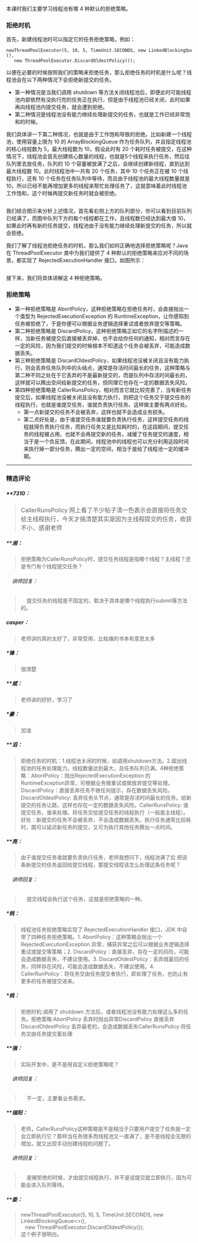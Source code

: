 <p>本课时我们主要学习线程池有哪 4 种默认的拒绝策略。</p>
<h3>拒绝时机</h3>
<p>首先，新建线程池时可以指定它的任务拒绝策略，例如：</p>
<pre><code data-language="java" class="lang-java">newThreadPoolExecutor(<span class="hljs-number">5</span>,&nbsp;<span class="hljs-number">10</span>,&nbsp;<span class="hljs-number">5</span>,&nbsp;TimeUnit.SECONDS,&nbsp;<span class="hljs-keyword">new</span>&nbsp;LinkedBlockingQueue&lt;&gt;(),
&nbsp;&nbsp;&nbsp;<span class="hljs-keyword">new</span>&nbsp;ThreadPoolExecutor.DiscardOldestPolicy());
</code></pre>
<p>以便在必要的时候按照我们的策略来拒绝任务，那么拒绝任务的时机是什么呢？线程池会在以下两种情况下会拒绝新提交的任务。</p>
<ul>
<li>第一种情况是当我们调用 shutdown 等方法关闭线程池后，即便此时可能线程池内部依然有没执行完的任务正在执行，但是由于线程池已经关闭，此时如果再向线程池内提交任务，就会遭到拒绝。</li>
<li>第二种情况是线程池没有能力继续处理新提交的任务，也就是工作已经非常饱和的时候。</li>
</ul>
<p>我们具体讲一下第二种情况，也就是由于工作饱和导致的拒绝。比如新建一个线程池，使用容量上限为 10 的 ArrayBlockingQueue 作为任务队列，并且指定线程池的核心线程数为 5，最大线程数为 10，假设此时有 20 个耗时任务被提交，在这种情况下，线程池会首先创建核心数量的线程，也就是5个线程来执行任务，然后往队列里去放任务，队列的 10 个容量被放满了之后，会继续创建新线程，直到达到最大线程数 10。此时线程池中一共有 20 个任务，其中 10 个任务正在被 10 个线程执行，还有 10 个任务在任务队列中等待，而且由于线程池的最大线程数量就是 10，所以已经不能再增加更多的线程来帮忙处理任务了，这就意味着此时线程池工作饱和，这个时候再提交新任务时就会被拒绝。</p>
<p><img src="https://s0.lgstatic.com/i/image2/M01/AE/90/CgoB5l3g0XCAWJKOAABzAQJB4SM657.png" alt=""></p>
<p>我们结合图示来分析上述情况，首先看右侧上方的队列部分，你可以看到目前队列已经满了，而图中队列下方的每个线程都在工作，且线程数已经达到最大值 10，如果此时再有新的任务提交，线程池由于没有能力继续处理新提交的任务，所以就会拒绝。</p>
<p>我们了解了线程池拒绝任务的时机，那么我们如何正确地选择拒绝策略呢？Java 在 ThreadPoolExecutor 类中为我们提供了 4 种默认的拒绝策略来应对不同的场景，都实现了 RejectedExecutionHandler 接口，如图所示：</p>
<p><img src="https://s0.lgstatic.com/i/image2/M01/AE/B0/CgotOV3g0WWAVWVlAAEsBI6lEEA162.png" alt=""></p>
<p>接下来，我们将具体讲解这 4 种拒绝策略。</p>
<h3>拒绝策略</h3>
<ul>
<li>第一种拒绝策略是 AbortPolicy，这种拒绝策略在拒绝任务时，会直接抛出一个类型为 RejectedExecutionException 的 RuntimeException，让你感知到任务被拒绝了，于是你便可以根据业务逻辑选择重试或者放弃提交等策略。</li>
<li>第二种拒绝策略是 DiscardPolicy，这种拒绝策略正如它的名字所描述的一样，当新任务被提交后直接被丢弃掉，也不会给你任何的通知，相对而言存在一定的风险，因为我们提交的时候根本不知道这个任务会被丢弃，可能造成数据丢失。</li>
<li>第三种拒绝策略是 DiscardOldestPolicy，如果线程池没被关闭且没有能力执行，则会丢弃任务队列中的头结点，通常是存活时间最长的任务，这种策略与第二种不同之处在于它丢弃的不是最新提交的，而是队列中存活时间最长的，这样就可以腾出空间给新提交的任务，但同理它也存在一定的数据丢失风险。</li>
<li>第四种拒绝策略是 CallerRunsPolicy，相对而言它就比较完善了，当有新任务提交后，如果线程池没被关闭且没有能力执行，则把这个任务交于提交任务的线程执行，也就是谁提交任务，谁就负责执行任务。这样做主要有两点好处。
<ul>
<li>第一点新提交的任务不会被丢弃，这样也就不会造成业务损失。</li>
<li>第二点好处是，由于谁提交任务谁就要负责执行任务，这样提交任务的线程就得负责执行任务，而执行任务又是比较耗时的，在这段期间，提交任务的线程被占用，也就不会再提交新的任务，减缓了任务提交的速度，相当于是一个负反馈。在此期间，线程池中的线程也可以充分利用这段时间来执行掉一部分任务，腾出一定的空间，相当于是给了线程池一定的缓冲期。</li>
</ul>
</li>
</ul>

---

### 精选评论

##### **7310：
> <span style="font-size: 16.0125px;">CallerRunsPolicy 网上看了不少帖子清一色表示会直接将任务交给主线程执行，今天才搞清楚其实是因为主线程提交的任务，收获不小，感谢老师</span>

##### **湘：
> 拒绝策略为CallerRunsPolicy时，提交任务线程是指哪个线程？主线程？还是专门有个线程提交任务？

 ###### &nbsp;&nbsp;&nbsp; 讲师回复：
> &nbsp;&nbsp;&nbsp; 提交任务的线程是不固定的，取决于具体是哪个线程执行submit等方法的。

##### casper：
> 老师讲的真的太好了，非常受用，比枯燥的书本有意思太多

##### *锋：
> 很清楚

##### **斌：
> 老师讲的好好，学习了

##### *豪：
> 加油

##### **滔：
> 拒绝任务的时机：1.线程池关闭的时候，如调用shutdown方法。2.超出线程池的任务处理能力。线程数量达到最大，且任务队列已满。4种拒绝策略：AbortPolicy：抛出RejectedExecutionException 的 RuntimeException异常，可根据业务做重试或做放弃提交等处理。DiscardPolicy：直接丢弃任务不做任何提示，存在数据丢失风险。DiscardOldestPolicy: 丢弃任务头节点，通常是存活时间最长的任务。给新提交的任务让路，这样也存在一定的数据丢失风险。CallerRunsPolicy: 谁提交任务，谁来处理。将任务交给提交任务的线程执行（一般是主线程）。好处：新提交的任务不会被丢弃，不会造成数据丢失。执行任务通常比较耗时，既可以延迟新任务的提交，又可为执行其他任务腾出一点时间。

##### **亮：
> 由于谁提交任务谁就要负责执行任务，老师我想问下，线程池满了后 把该条新提交的任务返回给提交线程，那提交线程该怎么处理这条任务呢？

 ###### &nbsp;&nbsp;&nbsp; 讲师回复：
> &nbsp;&nbsp;&nbsp; 提交线程会执行这个任务，这就是拒绝策略的一种。

##### *桃：
> 线程池任务拒绝策略实现了 RejectedExecutionHandler 接口，JDK 中自带了四种任务拒绝策略。1. AbortPolicy：这种策略会抛出一个 RejectedExecutionException 异常，捕获异常之后可以根据业务逻辑选择重试或提交等策略；2. DiscardPolicy：直接丢弃，存在一定的风险，可能会造成数据丢失，不建议使用。3. DiscardOldestPolicy：丢弃就最旧的任务，同样存在风险，可能会造成数据丢失，不建议使用。4. CallerRunPolicy：将任务交由任务提交者执行，即处理了任务，也防止有更多的任务被提交进来。

##### *桃：
> 拒绝时机:调用了 shutdown 方法后，或者线程池没有能力处理这么多的任务。拒绝策略:AbortPolicy 丢弃时抛出异常DiscardPolicy 直接丢弃DiscardOldestPolicy 丢弃最老的，会造成数据丢失CallerRunsPolicy 将任务交由任务提交着处理

##### **强：
> 实际开发中，是不是用自定义拒绝策略呢？

 ###### &nbsp;&nbsp;&nbsp; 讲师回复：
> &nbsp;&nbsp;&nbsp; 不一定，主要看业务需求。

##### **瑞阳：
> 老师，CallerRunsPolicy这种策略是不是相当于只要用户提交了任务就一定会立即执行它？那样当任务很多而线程池又一直满了，是不是线程会无限的增加，就又出现手动创建线程的问题了。

 ###### &nbsp;&nbsp;&nbsp; 讲师回复：
> &nbsp;&nbsp;&nbsp; 是被拒绝的时候，才由提交线程执行，并不是说提交就立即执行，因为可能会进入队列等待。

##### **委：
> <div>newThreadPoolExecutor(5, 10, 5, TimeUnit.SECONDS, new LinkedBlockingQueue&lt;&gt;(),</div><div>&nbsp; &nbsp;new ThreadPoolExecutor.DiscardOldestPolicy());</div><div>这个例子很明白。</div>

